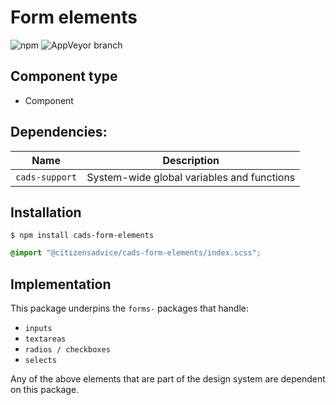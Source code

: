 # Form elements

![npm](https://img.shields.io/npm/v/:package.svg)
![AppVeyor branch](https://img.shields.io/appveyor/ci/:user/:repo/:branch.svg)

## Component type

- Component

## Dependencies:

| Name            | Description                                |
| --------------- | ------------------------------------------ |
| `cads-support` | System-wide global variables and functions |

## Installation

```
$ npm install cads-form-elements
```

```scss
@import "@citizensadvice/cads-form-elements/index.scss";
```

## Implementation

This package underpins the `forms-` packages that handle:

- `inputs`
- `textareas`
- `radios / checkboxes`
- `selects`

Any of the above elements that are part of the design system are dependent on this package.

